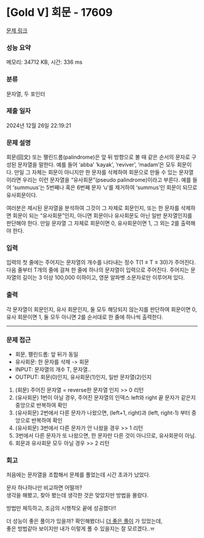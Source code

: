 # [Gold V] 회문 - 17609 

[문제 링크](https://www.acmicpc.net/problem/17609) 

### 성능 요약

메모리: 34712 KB, 시간: 336 ms

### 분류

문자열, 두 포인터

### 제출 일자

2024년 12월 26일 22:19:21

### 문제 설명

<p>회문(回文) 또는 팰린드롬(palindrome)은 앞 뒤 방향으로 볼 때 같은 순서의 문자로 구성된 문자열을 말한다. 예를 들어 ‘abba’ ‘kayak’, ‘reviver’, ‘madam’은 모두 회문이다. 만일 그 자체는 회문이 아니지만 한 문자를 삭제하여 회문으로 만들 수 있는 문자열이라면 우리는 이런 문자열을 “유사회문”(pseudo palindrome)이라고 부른다. 예를 들어 ‘summuus’는 5번째나 혹은 6번째 문자 ‘u’를 제거하여 ‘summus’인 회문이 되므로 유사회문이다.</p>

<p>여러분은 제시된 문자열을 분석하여 그것이 그 자체로 회문인지, 또는 한 문자를 삭제하면 회문이 되는 “유사회문”인지, 아니면 회문이나 유사회문도 아닌 일반 문자열인지를 판단해야 한다. 만일 문자열 그 자체로 회문이면 0, 유사회문이면 1, 그 외는 2를 출력해야 한다. </p>

### 입력 

 <p>입력의 첫 줄에는 주어지는 문자열의 개수를 나타내는 정수 T(1 ≤ T ≤ 30)가 주어진다. 다음 줄부터 T개의 줄에 걸쳐 한 줄에 하나의 문자열이 입력으로 주어진다. 주어지는 문자열의 길이는 3 이상 100,000 이하이고, 영문 알파벳 소문자로만 이루어져 있다.</p>

### 출력 

 <p>각 문자열이 회문인지, 유사 회문인지, 둘 모두 해당되지 않는지를 판단하여 회문이면 0, 유사 회문이면 1, 둘 모두 아니면 2를 순서대로 한 줄에 하나씩 출력한다.</p>

---

### 문제 접근
- 회문, 팰린드롬: 앞 뒤가 동일
- 유사회문: 한 문자를 삭제 -> 회문
- INPUT: 문자열의 개수 T, 문자열..
- OUTPUT: 회문(0)인지, 유사회문(1)인지, 일반 문자열(2)인지
1. (회문) 주어진 문자열 = reverse한 문자열 인지 >> 0 리턴
2. (유사회문) 1번이 아닐 경우, 주어진 문자열의 인덱스 left와 right 끝 문자가 같은지 중앙으로 반복하여 확인
3. (유사회문) 2번에서 다른 문자가 나왔으면, (left+1, right)과 (left, right-1) 부터 중앙으로 반복하여 확인
4. (유사회문) 3번에서 다른 문자가 안 나왔을 경우 >> 1 리턴
5. 3번에서 다른 문자가 또 나왔으면, 한 문자만 다른 것이 아니므로, 유사회문이 아님.
6. 회문과 유사회문 모두 아닐 경우 >> 2 리턴

### 회고
처음에는 문자열을 조합해서 문제를 풀었는데 시간 초과가 났었다.

문자 하나하나만 비교하면 어떨까?   
생각을 해봤고, 찾아 봤는데 생각한 것은 맞았지만 방법을 몰랐다.

방법만 체득하고, 조금의 시행착오 끝에 성공했다!!

더 성능이 좋은 풀이가 있을까? 확인해봤더니 [더 좋은 풀이](https://www.acmicpc.net/source/87819808) 가 있었는데,   
좋은 방법같아 보이지만 내가 이렇게 풀 수 있을지는 잘 모르겠다..ㅠ
